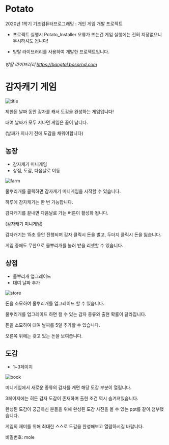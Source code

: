# Potato
2020년 1학기 기초컴퓨터프로그래밍 : 개인 게임 개발 프로젝트

* 프로젝트 실행시 Potato_Installer 오류가 뜨는건 게임 실행에는 전혀 지장없으니 무시하셔도 됩니다! 

* 방탈 라이브러리를 사용하여 개발한 프로젝트입니다.

###### 방탈 라이브러리 https://bangtal.bosornd.com

# 감자캐기 게임

![title](https://user-images.githubusercontent.com/46310524/211210207-8a4a5f1c-398d-4d5e-9205-fd396fd89f88.png)


제한된 날짜 동안 감자를 캐서 도감을 완성하는 게임입니다!


대여 날짜가 모두 지나면 게임은 끝이 납니다.

(날짜가 지나기 전에 도감을 채워야합니다)

## 농장
- 감자캐기 미니게임
- 상점, 도감, 다음날로 이동

![farm](https://user-images.githubusercontent.com/46310524/211210232-c7f31249-dfd2-4ac5-bb5f-3b0a4f55b6fe.PNG)


물뿌리개를 클릭하면 감자캐기 미니게임을 시작할 수 있습니다.

하루에 감자캐기는 한 번 가능합니다.

감자캐기를 끝내면 다음날로 가는 버튼이 활성화 됩니다.


(감자캐기 미니게임)

감자캐기는 15초 동안 진행되며 감자 클릭시 돈을 벌고, 두더지 클릭시 돈을 잃습니다.

게임 중에도 무한으로 물뿌리개를 눌러 밭을 리셋할 수 있습니다.

## 상점
- 물뿌리개 업그레이드
- 대여 날짜 추가

![store](https://user-images.githubusercontent.com/46310524/211210238-2869e6f9-72b1-4230-aa78-bb387428cdee.PNG)


돈을 소모하여 물뿌리개를 업그레이드 할 수 있습니다.

물뿌리개를 업그레이드 하면 캘 수 있는 감자 종류와 출현 확률이 달라집니다.

돈을 소모하여 대여 날짜를 5일 추가할 수 있습니다.

오른쪽 위에는 갖고 있는 돈을 보여줍니다.

## 도감
* 1~3페이지

![book](https://user-images.githubusercontent.com/46310524/211210244-04f20ede-7de0-459f-9ccf-84d4a8cce218.PNG)


미니게임에서 새로운 종류의 감자를 캐면 해당 도감 부분이 열립니다.

3페이지에는 히든 감자 도감이 존재하며 출현 조건 역시 숨겨져있습니다.

완성된 도감이 궁금하신 분들을 위해 완성된 도감 사진을 볼 수 있는 ppt를 같이 첨부했습니다.

게임의 재미를 위해 최대한 스스로 도감을 완성해보고 열람하시길 바랍니다. 

비밀번호: mole
